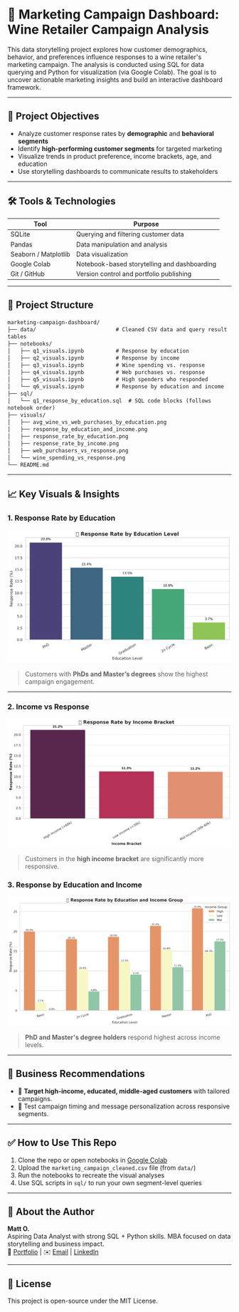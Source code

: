 # 🍷 Marketing Campaign Dashboard: Wine Retailer Campaign Analysis

This data storytelling project explores how customer demographics, behavior, and preferences influence responses to a wine retailer's marketing campaign. The analysis is conducted using SQL for data querying and Python for visualization (via Google Colab). The goal is to uncover actionable marketing insights and build an interactive dashboard framework.

---

## 🚀 Project Objectives

- Analyze customer response rates by **demographic** and **behavioral segments**
- Identify **high-performing customer segments** for targeted marketing
- Visualize trends in product preference, income brackets, age, and education
- Use storytelling dashboards to communicate results to stakeholders

---

## 🛠 Tools & Technologies

| Tool        | Purpose                          |
|-------------|----------------------------------|
| SQLite      | Querying and filtering customer data |
| Pandas      | Data manipulation and analysis   |
| Seaborn / Matplotlib | Data visualization        |
| Google Colab| Notebook-based storytelling and dashboarding |
| Git / GitHub| Version control and portfolio publishing |

---

## 📂 Project Structure

```
marketing-campaign-dashboard/
├── data/                         # Cleaned CSV data and query result tables
├── notebooks/
│   ├── q1_visuals.ipynb          # Response by education
│   ├── q2_visuals.ipynb          # Response by income
│   ├── q3_visuals.ipynb          # Wine spending vs. response
│   ├── q4_visuals.ipynb          # Web purchases vs. response
│   ├── q5_visuals.ipynb          # High spenders who responded
│   └── q6_visuals.ipynb          # Response by education and income
├── sql/
│   └── q1_response_by_education.sql  # SQL code blocks (follows notebook order)
├── visuals/
│   ├── avg_wine_vs_web_purchases_by_education.png
│   ├── response_by_education_and_income.png
│   ├── response_rate_by_education.png
│   ├── response_rate_by_income.png
│   ├── web_purchasers_vs_response.png
│   └── wine_spending_vs_response.png
└── README.md
```


---

## 📈 Key Visuals & Insights

### 1. **Response Rate by Education**
![Education Response](visuals/response_rate_by_education.png)
> Customers with **PhDs and Master’s degrees** show the highest campaign engagement.

---

### 2. **Income vs Response**
![Income Response](visuals/response_rate_by_income.png)
> Customers in the **high income bracket** are significantly more responsive.


### 3. **Response by Education and Income**
![Combined Response](visuals/response_by_education_and_income.png)
> **PhD and Master's degree holders** respond highest across income levels.
---

## 🧠 Business Recommendations

- 📌 **Target high-income, educated, middle-aged customers** with tailored campaigns.
- 📨 Test campaign timing and message personalization across responsive segments.

---

## ✅ How to Use This Repo

1. Clone the repo or open notebooks in [Google Colab](https://colab.research.google.com/)
2. Upload the `marketing_campaign_cleaned.csv` file (from `data/`)
3. Run the notebooks to recreate the visual analyses
4. Use SQL scripts in `sql/` to run your own segment-level queries

---

## 💼 About the Author

**Matt O.**  
Aspiring Data Analyst with strong SQL + Python skills. MBA focused on data storytelling and business impact.  
🔗 [Portfolio](https://github.com/Data-Matt0) | ✉️ [Email](mailto:matt@realtech.one) | [LinkedIn](https://www.linkedin.com/in/matt-burkhart-mba/)

---

## 📌 License

This project is open-source under the MIT License.

